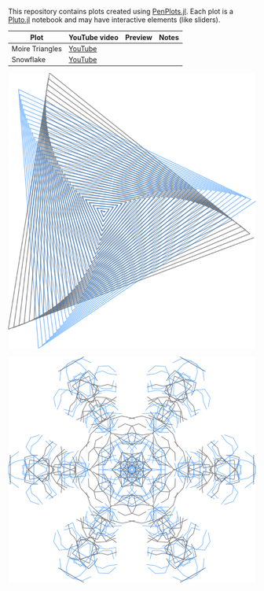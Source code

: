 This repository contains plots created using [PenPlots.jl](https://github.com/paulgb/PenPlots.jl).
Each plot is a [Pluto.jl](https://github.com/fonsp/Pluto.jl) notebook and may have interactive elements (like sliders).

| Plot | YouTube video | Preview | Notes |
| ---- | ------------- | ------- | ----- |
| Moire Triangles | [YouTube](https://www.youtube.com/watch?v=O7mgvS0EF40) | | |
| Snowflake | [YouTube](https://www.youtube.com/watch?v=LSsMdzUpIhM) | | |

![](plots/20201129-moire.svg)

![](plots/20201212-snowflake.svg)
